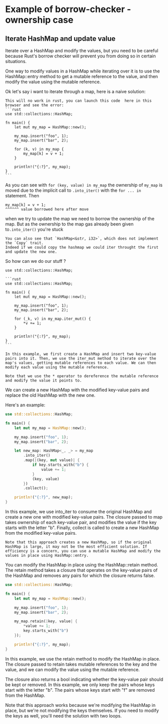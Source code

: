 # Example of borrow-checker - ownership case

## Iterate HashMap and update value

Iterate over a HashMap and modify the values, but you need to be careful because Rust's borrow checker will prevent you from doing so in certain situations.

One way to modify values in a HashMap while iterating over it is to use the HashMap::entry method to get a mutable reference to the value, and then modify the value using the mutable reference.

Ok let's say i want to iterate through a map, here is a naive solution:

~~~admonish bug
This will no work in rust, you can launch this code  here in this  browser and see the error:
```rust
use std::collections::HashMap;

fn main() {
    let mut my_map = HashMap::new();

    my_map.insert("foo", 1);
    my_map.insert("bar", 2);

    for (k, v) in my_map {
        my_map[k] = v + 1;
    }

    println!("{:?}", my_map);
}
```
~~~

As you can see with `for (key, value) in my_map`  the ownership of `my_map` is moved due to the implicit call to `.into_iter()` with the `for ... in` statement.
Then

```admonish info
my_map[k] = v + 1;  
^^^^^^ value borrowed here after move
```
when we try to update the map we need to borrow the ownership of the map. But as the ownership to the map gas already been given to`.into_iter()` you're stuck

```admonish 
You can also see that `HashMap<&str, i32>`, which does not implement the `Copy` trait.
Indeed if we could copy the hashmap we could iter throught the first and update the new one.
```


So how can we do our stuff ?

~~~admonish success
use std::collections::HashMap;

```rust
use std::collections::HashMap;

fn main() {
    let mut my_map = HashMap::new();

    my_map.insert("foo", 1);
    my_map.insert("bar", 2);

    for (_k, v) in my_map.iter_mut() {
        *v += 1;
    }

    println!("{:?}", my_map);
}
```

In this example, we first create a HashMap and insert two key-value pairs into it. Then, we use the iter_mut method to iterate over the map's values, getting mutable references to each value. We can then modify each value using the mutable reference.

Note that we use the * operator to dereference the mutable reference and modify the value it points to.

~~~

We can create a new HashMap with the modified key-value pairs and replace the old HashMap with the new one.

Here's an example:

```rust
use std::collections::HashMap;

fn main() {
    let mut my_map = HashMap::new();

    my_map.insert("foo", 1);
    my_map.insert("bar", 2);

    let new_map: HashMap<_, _> = my_map
        .into_iter()
        .map(|(key, mut value)| {
            if key.starts_with("b") {
                value += 1;
            }
            (key, value)
        })
        .collect();

    println!("{:?}", new_map);
}
```

In this example, we use into_iter to consume the original HashMap and create a new one with modified key-value pairs. The closure passed to map takes ownership of each key-value pair, and modifies the value if the key starts with the letter "b". Finally, collect is called to create a new HashMap from the modified key-value pairs.

~~~admonish note collapsible=true title="Booooo ! Way to slow with large Map! 😈😈"
Note that this approach creates a new HashMap, so if the original HashMap is large, it may not be the most efficient solution. If efficiency is a concern, you can use a mutable HashMap and modify the values in place using HashMap::entry.
~~~

You can modify the HashMap in place using the HashMap::retain method. The retain method takes a closure that operates on the key-value pairs of the HashMap and removes any pairs for which the closure returns false.

```rust
use std::collections::HashMap;

fn main() {
    let mut my_map = HashMap::new();

    my_map.insert("foo", 1);
    my_map.insert("bar", 2);

    my_map.retain(|key, value| {
        *value += 1;
        key.starts_with("b")
    });

    println!("{:?}", my_map);
}
```

In this example, we use the retain method to modify the HashMap in place. The closure passed to retain takes mutable references to the key and the value, and we can modify the value using the mutable reference.

The closure also returns a bool indicating whether the key-value pair should be kept or removed. In this example, we only keep the pairs whose keys start with the letter "b". The pairs whose keys start with "f" are removed from the HashMap.

Note that this approach works because we're modifying the HashMap in place, but we're not modifying the keys themselves. If you need to modify the keys as well, you'll need the solution with two loops.
